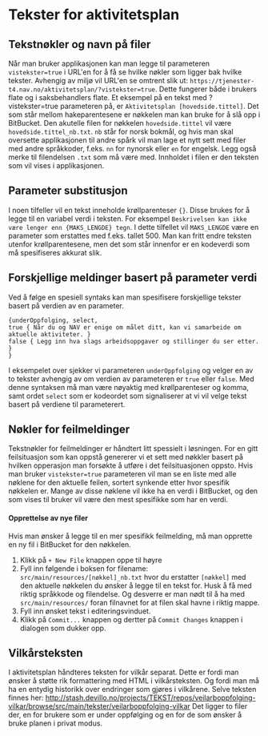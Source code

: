 # Tekster for aktivitetsplan

## Tekstnøkler og navn på filer
Når man bruker applikasjonen kan man legge til parameteren `vistekster=true` i URL'en for å få se hvilke nøkler som ligger bak hvilke tekster. Avhengig av miljø vil URL'en se omtrent slik ut: `https://tjenester-t4.nav.no/aktivitetsplan/?vistekster=true`. Dette fungerer både i brukers flate og i saksbehandlers flate.
Et eksempel på en tekst med ?vistekster=true parameteren på, er `Aktivitetsplan [hovedside.tittel]`. Det som står mellom hakeparentesene er nøkkelen man kan bruke for å slå opp i BitBucket. Den akutelle filen for nøkkelen `hovedside.tittel` vil være `hovedside.tittel_nb.txt`. `nb` står for norsk bokmål, og hvis man skal oversette applikasjonen til andre spårk vil man lage et nytt sett med filer med andre språkkoder, f.eks. `nn` for nynorsk eller `en` for engelsk. Legg også merke til filendelsen `.txt` som må være med. Innholdet i filen er den teksten som vil vises i applikasjonen.


## Parameter substitusjon
I noen tilfeller vil en tekst inneholde krøllparenteser `{}`. Disse brukes for å legge til en variabel verdi i teksten. For eksempel `Beskrivelsen kan ikke være lenger enn {MAKS_LENGDE} tegn`. I dette tilfellet vil `MAKS_LENGDE` være en parameter som erstattes med f.eks. tallet 500.
Man kan fritt endre teksten utenfor krøllparentesene, men det som står innenfor er en kodeverdi som må spesifiseres akkurat slik.


## Forskjellige meldinger basert på parameter verdi
Ved å følge en spesiell syntaks kan man spesifisere forskjellige tekster basert på verdien av en parameter.
```
{underOppfolging, select,
true { Når du og NAV er enige om målet ditt, kan vi samarbeide om aktuelle aktiviteter. }
false { Legg inn hva slags arbeidsoppgaver og stillinger du ser etter. }
}
```
I eksempelet over sjekker vi parameteren `underOppfolging` og velger en av to tekster avhengig av om verdien av parameteren er `true` eller `false`. Med denne syntaksen må man være nøyaktig med krøllparenteser og komma, samt ordet `select` som er kodeordet som signaliserer at vi vil velge tekst basert på verdiene til parameterert.


## Nøkler for feilmeldinger
Tekstnøkler for feilmeldinger er håndtert litt spessielt i løsningen. For en gitt feilsituasjon som kan oppstå genererer vi et sett med nøkkler basert på hvilken opperasjon man forsøkte å utføre i det feilsituasjonen oppsto. Hvis man bruker `vistekster=true` parameteren vil man se en liste med alle nøklene for den aktuelle feilen, sortert synkende etter hvor spesifik nøkkelen er. Mange av disse nøklene vil ikke ha en verdi i BitBucket, og den som vises til bruker vil være den mest spesifikke som har en verdi.

#### Opprettelse av nye filer
Hvis man ønsker å legge til en mer spesifikk feilmelding, må man opprette en ny fil i BitBucket for den nøkkelen.
1. Klikk på `+ New File` knappen oppe til høyre
1. Fyll inn følgende i boksen for filename: `src/main/resources/[nøkkel]_nb.txt` hvor du erstatter `[nøkkel]` med den aktuelle nøkkelen du ønsker å legge til en tekst for. Husk å få med riktig språkkode og filendelse. Og desverre er man nødt til å ha med `src/main/resources/` foran filnavnet for at filen skal havne i riktig mappe.
1. Fyll inn ønsket tekst i editeringsvinduet.
1. Klikk på `Commit...` knappen og dertter på `Commit Changes` knappen i dialogen som dukker opp.

## Vilkårsteksten
I aktivitetsplan håndteres teksten for vilkår separat. Dette er fordi man ønsker å støtte rik formattering med HTML i vilkårsteksten. Og fordi man må ha en entydig historikk over endringer som gjøres i vilkårene. Selve teksten finnes her: http://stash.devillo.no/projects/TEKST/repos/veilarboppfolging-vilkar/browse/src/main/tekster/veilarboppfolging-vilkar Det ligger to filer der, en for brukere som er under oppfølging og en for de som ønsker å bruke planen i privat modus.